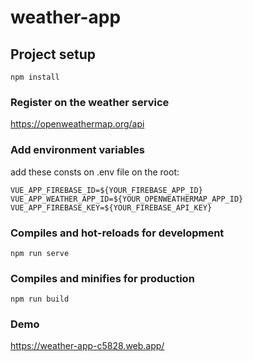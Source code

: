 # weather-app

## Project setup
```
npm install
```
### Register on the weather service
https://openweathermap.org/api

### Add environment variables
add these consts on .env file on the root:
```
VUE_APP_FIREBASE_ID=${YOUR_FIREBASE_APP_ID}
VUE_APP_WEATHER_APP_ID=${YOUR_OPENWEATHERMAP_APP_ID}
VUE_APP_FIREBASE_KEY=${YOUR_FIREBASE_API_KEY}
```
### Compiles and hot-reloads for development
```
npm run serve
```

### Compiles and minifies for production
```
npm run build
```
### Demo
https://weather-app-c5828.web.app/